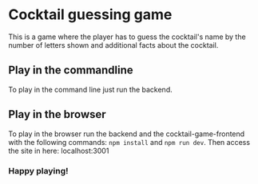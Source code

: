 # Cocktail guessing game

This is a game where the player has to guess the cocktail's name by the number of letters shown and additional facts about the cocktail.

## Play in the commandline

To play in the command line just run the backend.

## Play in the browser

To play in the browser run the backend and the cocktail-game-frontend with the following commands: ``` npm install ``` and ``` npm run dev ```. Then access the site in here: localhost:3001

### Happy playing!
